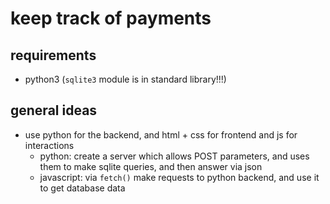 # keep track of payments

## requirements

- python3 (`sqlite3` module is in standard library!!!)

## general ideas

- use python for the backend, and html + css for frontend and js for interactions
    - python: create a server which allows POST parameters, and uses them to make sqlite queries, and then answer via json
    - javascript: via `fetch()` make requests to python backend, and use it to get database data
